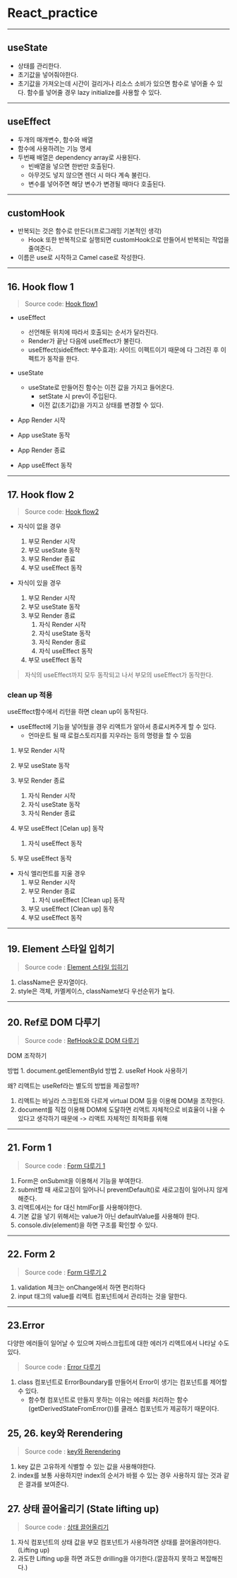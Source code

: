 # React_practice
___
## useState
- 상태를 관리한다.
- 초기값을 넣어줘야한다. 
- 초기값을 가져오는데 시간이 걸리거나 리소스 소비가 있으면 함수로 넣어줄 수 있다. 함수를 넣어줄 경우 lazy initialize를 사용할 수 있다.
___
## useEffect
- 두개의 매개변수, 함수와 배열
- 함수에 사용하려는 기능 명세
- 두번째 배열은 dependency array로 사용된다.
  -  빈배열을 넣으면 한번만 호출된다.
  - 아무것도 넣지 않으면 렌더 시 마다 계속 불린다.
  - 변수를 넣어주면 해당 변수가 변경될 때마다 호출된다.
___
## customHook
- 반복되는 것은 함수로 만든다(프로그래밍 기본적인 생각)
  -  Hook 또한 반복적으로 실행되면 customHook으로 만들어서 반복되는 작업을 줄여준다.
- 이름은 use로 시작하고 Camel case로 작성한다.
___
## 16. Hook flow 1
> Source code: [Hook flow1](https://github.com/FdongFdong/react_practice/blob/main/part1/16_Hook_flow1.html)
- useEffect
  - 선언해둔 위치에 따라서 호출되는 순서가 달라진다.
  - Render가 끝난 다음에 useEffect가 불린다.
  - useEffect(sideEffect: 부수효과): 사이드 이펙트이기 때문에 다 그려진 후 이펙트가 동작을 한다.
- useState
  - useState로 만들어진 함수는 이전 값을 가지고 들어온다.
    - setState 시 prev이 주입된다.
    - 이전 값(초기값)을 가지고 상태를 변경할 수 있다.

- App Render 시작
- App useState 동작
- App Render 종료
- App useEffect 동작

___
## 17. Hook flow 2
> Source code: [Hook flow2](https://github.com/FdongFdong/react_practice/blob/main/part1/17_Hook_flow2.html)

- 자식이 없을 경우
  1. 부모 Render 시작
  2. 부모 useState 동작
  3. 부모 Render 종료
  4. 부모 useEffect 동작

- 자식이 있을 경우
  1. 부모 Render 시작
  2. 부모 useState 동작
  3. 부모 Render 종료
     1. 자식 Render 시작
     2. 자식 useState 동작
     3. 자식 Render 종료
     4. 자식 useEffect 동작
  4. 부모 useEffect 동작

> 자식의 useEffect까지 모두 동작되고 나서 부모의 useEffect가 동작한다.

### clean up 적용
useEffect함수에서 리턴을 하면 clean up이 동작된다.
- useEffect에 기능을 넣어뒀을 경우 리액트가 알아서 종료시켜주게 할 수 있다.
  - 언마운트 될 때 로컬스토리지를 지우라는 등의 명령을 할 수 있음



1. 부모 Render 시작
2. 부모 useState 동작
3. 부모 Render 종료
    1. 자식 Render 시작
    2. 자식 useState 동작
    3. 자식 Render 종료
4. 부모 useEffect [Celan up] 동작
 
   1. 자식 useEffect 동작
5. 부모 useEffect 동작
  

- 자식 엘리먼트를 지울 경우
  1. 부모 Render 시작
  2. 부모 Render 종료
     1. 자식 useEffect [Clean up] 동작
  3. 부모 useEffect [Clean up] 동작
  4. 부모 useEffect 동작
___
## 19. Element 스타일 입히기
> Source code : [Element 스타일 입히기](https://github.com/FdongFdong/react_practice/blob/main/part1/19.Element_Style.html)

1. className은 문자열이다.
2. style은 객체, 카멜케이스, className보다 우선순위가 높다.
___
## 20. Ref로 DOM 다루기
> Source code : [RefHook으로 DOM 다루기](https://github.com/FdongFdong/react_practice/blob/main/part1/20_Ref_DOM.html)

DOM 조작하기

방법 1. document.getElementById
방법 2. useRef Hook 사용하기

왜? 리액트는 useRef라는 별도의 방법을 제공할까?
1. 리액트는 바닐라 스크립트와 다르게 virtual DOM 등을 이용해 DOM을 조작한다.
2. document를 직접 이용해 DOM에 도달하면 리액트 자체적으로 비효율이 나올 수 있다고 생각하기 때문에 -> 리액트 자체적인 최적화를 위해
___
## 21. Form 1
> Source code : [Form 다루기 1](https://github.com/FdongFdong/react_practice/blob/main/part1/21_Form1.html)

1. Form은 onSubmit을 이용해서 기능을 부여한다.
2. submit할 때 새로고침이 일어나니 preventDefault()로 새로고침이 일어나지 않게 해준다.
3. 리액트에서는 for 대신 htmlFor를 사용해야한다.
4. 기본 값을 넣기 위해서는 value가 아닌 defaultValue를 사용해야 한다.
5. console.div(element)을 하면 구조를 확인할 수 있다.
___
## 22. Form 2
> Source code : [Form 다루기 2](https://github.com/FdongFdong/react_practice/blob/main/part1/22_Form2.html)

1. validation 체크는 onChange에서 하면 편리하다
2. input 태그의 value를 리액트 컴포넌트에서 관리하는 것을 말한다.
___
## 23.Error
다양한 에러들이 일어날 수 있으며 자바스크립트에 대한 에러가 리액트에서 나타날 수도 있다.
> Source code : [Error 다루기](https://github.com/FdongFdong/react_practice/blob/main/part1/23_Error.html)

1. class 컴포넌트로 ErrorBoundary를 만들어서 Error이 생기는 컴포넌트를 제어할 수 있다.
   - 함수형 컴포넌트로 만들지 못하는 이유는 에러를 처리하는 함수(getDerivedStateFromError())를 클래스 컴포넌트가 제공하기 때문이다.

## 25, 26. key와 Rerendering 
> Source code : [key와 Rerendering](https://github.com/FdongFdong/react_practice/blob/main/part1/26_key_rerendering.html)

1. key 값은 고유하게 식별할 수 있는 값을 사용해야한다.
2. index를 보통 사용하지만 index의 순서가 바뀔 수 있는 경우 사용하지 않는 것과 같은 결과를 보여준다.


## 27. 상태 끌어올리기 (State lifting up)
> Source code : [상태 끌어올리기](https://github.com/FdongFdong/react_practice/blob/main/part1/27_state_lifting_up.html)

1. 자식 컴포넌트의 상태 값을 부모 컴포넌트가 사용하려면 상태를 끌어올려야한다.(Lifting up)
2. 과도한 Lifting up을 하면 과도한 drilling을 야기한다.(깔끔하지 못하고 복잡해진다.)
